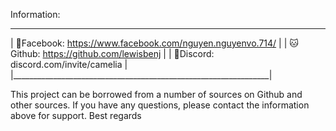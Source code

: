 Information:
_________________________________________________________________
|     📱Facebook: https://www.facebook.com/nguyen.nguyenvo.714/  |
|     🐱Github: https://github.com/lewisbenj			        |
|     🤖Discord: discord.com/invite/camelia			            |
|________________________________________________________________|

This project can be borrowed from a number of sources on Github and other sources. 
If you have any questions, please contact the information above for support. 
Best regards
